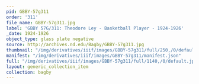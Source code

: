 ```yaml
---
pid: GBBY-57g311
order: '311'
file_name: GBBY-57g311.jpg
label: 'GBBY 57G/311: Theodore Ley - Basketball Player - 1924-1926'
_date: 1924-1926
object_type: glass plate negative
source: http://archives.nd.edu/Bagby/GBBY-57g311.jpg
thumbnail: "/img/derivatives/iiif/images/GBBY-57g311/full/250,/0/default.jpg"
manifest: "/img/derivatives/iiif/images/GBBY-57g311/manifest.json"
full: "/img/derivatives/iiif/images/GBBY-57g311/full/1140,/0/default.jpg"
layout: generic_collection_item
collection: bagby
---
```

